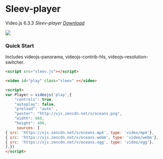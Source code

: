 # Sleev-player
Video.js 6.3.3
_Sleev-player [Download][Download]_

[Download]: https://github.com/maluklo/Sleev-player/releases
<img src="https://raw.githubusercontent.com/maluklo/Sleev-player/master/sleev%20player.png">
### Quick Start
Includes videojs-panorama, videojs-contrib-hls, videojs-resolution-switcher.
```html
<script src="sleev.js"></script>

<video id="play" class="sleev" ></video>

<script>
var Player = videojs('play',{ 
    "controls": true, 
    "autoplay": false, 
    "preload": "auto" ,
    "poster": "http://vjs.zencdn.net/v/oceans.png",
    "width": 960,
    "height": 400,
     sources: [
{ src: 'https://vjs.zencdn.net/v/oceans.mp4', type: 'video/mp4'},
{ src: 'https://vjs.zencdn.net/v/oceans.webm', type: 'video/webm'},
{ src: 'https://vjs.zencdn.net/v/oceans.ogg', type: 'video/ogg'},
],})
</script>

```
